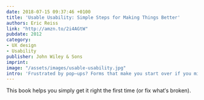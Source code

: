 ```yaml
---
date: 2018-07-15 09:37:46 +0100
title: 'Usable Usability: Simple Steps for Making Things Better'
authors: Eric Reiss
link: "http://amzn.to/2i4AGtW"
pubdate: 2012
category:
- UX design
- Usability
publisher: John Wiley & Sons
imprint:
image: "/assets/images/usable-usability.jpg"
intro: 'Frustrated by pop–ups? Forms that make you start over if you miss a field? Nonsensical error messages? You′re not alone!'
---
```


This book helps you simply get it right the first time (or fix what′s broken).